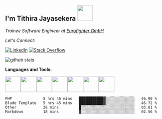 

<h2> I'm Tithira Jayasekera <img src="https://media.giphy.com/media/12oufCB0MyZ1Go/giphy.gif" width="50"></h2>
<p><em>Trainee Software Engineer at <a href="https://www.eurofighter.com">Eurofighter GmbH</a>
</em></p>


<div align="left">

<i>Let's Connect:</i><br>

<a href="https://www.linkedin.com/in/tithira97/" target="_blank"><img src="https://img.shields.io/badge/LinkedIn-%230077B5.svg?&style=flat-square&logo=linkedin&logoColor=white" alt="LinkedIn"></a>
[![Stack Overflow](https://img.shields.io/badge/-Stack%20Overflow-222222?style=flat-square&logo=stack-overflow&logoColor=white&link=https://stackoverflow.com/users/7964905/tithira)](https://stackoverflow.com/users/7964905/tithira)

</div>

![github stats](https://github-readme-stats.vercel.app/api?username=tiththa&show_icons=true)

**Languages and Tools:** 
<p align="left">
  <img src="https://media.giphy.com/media/kHlrPbN9zaoOo7KXDo/source.gif" width="50"><img src="https://media3.giphy.com/media/kdFc8fubgS31b8DsVu/giphy.webp" width="50"><img src="https://media.giphy.com/media/SU2ic3wTfuC6JhD1lA/giphy.gif" width="50"><img src="https://media3.giphy.com/media/ln7z2eWriiQAllfVcn/200w.webp" width="50"><img src="https://i.giphy.com/media/LMt9638dO8dftAjtco/200.webp" width="50"><img src="https://i.giphy.com/media/eNAsjO55tPbgaor7ma/200w.webp" width="50"><img src="https://i.giphy.com/media/IdyAQJVN2kVPNUrojM/200.webp" width="50">
  
</p>

<!--START_SECTION:waka-->
```text
PHP              5 hrs 46 mins   ███████████▓░░░░░░░░░░░░░   46.90 % 
Blade Template   5 hrs 45 mins   ███████████▓░░░░░░░░░░░░░   46.72 % 
Other            28 mins         █░░░░░░░░░░░░░░░░░░░░░░░░   03.81 % 
Markdown         18 mins         ▓░░░░░░░░░░░░░░░░░░░░░░░░   02.56 % 
```
<!--END_SECTION:waka-->


